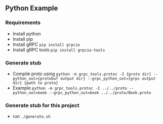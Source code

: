 ## Python Example

### Requirements
- Install python
- Install pip
- Install gRPC `pip install grpcio`
- Install gRPC tools `pip install grpcio-tools`

### Generate stub
- Compile proto using `python -m grpc_tools.protoc -I {proto dir} --python_out={protobuf output dir} --grpc_python_out={grpc output dir} {path to proto}`
- Example `python -m grpc_tools.protoc -I ../../proto --python_out=book --grpc_python_out=book ../../proto/Book.proto`

### Generate stub for this project
- run `./generate.sh`
